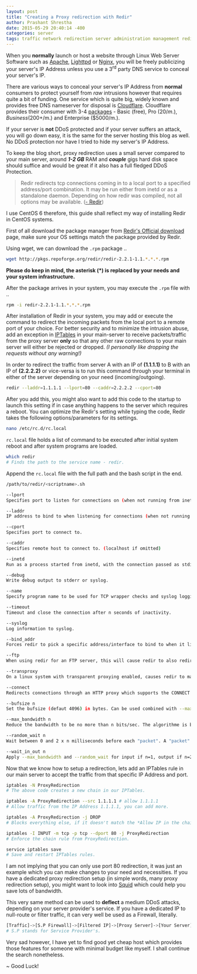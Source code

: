 ```yaml
---
layout: post
title: "Creating a Proxy redirection with Redir" 
author: Prashant Shrestha 
date: 2015-05-29 20:40:14 -400 
categories: server 
tags: traffic network redirection server administration management redir proxy route
---
```


When you **normally** launch or host a website through Linux Web Server Software such as [Apache](http://httpd.apache.org), [Lighttpd](http://www.lighttpd.net/download/) or [Nginx](http://nginx.org/en/download.html), you will be freely publicizing your server's IP Address unless you use a 3<sup>rd</sup> party DNS service to conceal your server's IP.

There are various ways to conceal your server's IP Address from **normal** consumers to protect yourself from *raw* intrusions however that requires quite a bit of funding. One service which is quite big, widely known and provides free DNS nameserver for disposal is [Cloudflare](http://cloudflare.com/). Cloudflare provides their consumer with 3-4 [packages](https://www.cloudflare.com/plans) - Basic (free), Pro ($20/m.), Business ($200+/m.) and Enterprise ($5000/m.).
<!--excerpt-->
If your server is **not** DDoS protected and if your server suffers an attack, you will go down easy, it is the same for the server hosting this blog as well. No DDoS protection nor have I tried to hide my server's IP Address.

To keep the blog short, proxy redirection uses a small server compared to your main server, around ***1-2 GB*** RAM and ***couple*** gigs hard disk space should suffice and would be great if it also has a full fledged DDoS Protection.

>Redir redirects tcp connections coming in to a local port to a specified address/port combination. It may be run either from inetd or as a standalone daemon. Depending on how redir was compiled, not all options may be available. ([- Redir](http://linux.die.net/man/1/redir))

I use CentOS 6 therefore, this guide shall reflect my way of installing Redir in CentOS systems.

First of all download the package manager from [Redir's Official download](http://pkgs.repoforge.org/redir/) page, make sure your OS settings match the package provided by Redir.

Using wget, we can download the `.rpm` package ..

```bash
wget http://pkgs.repoforge.org/redir/redir-2.2.1-1.1.*.*.*.rpm
```
**Please do keep in mind, the asterisk (*) is replaced by your needs and your system infrastructure.**

After the package arrives in your system, you may execute the `.rpm` file with ..

```bash
rpm -i redir-2.2.1-1.1.*.*.*.rpm
```

After installation of Redir in your system, you may add or execute the command to redirect the incoming packets from the local port to a remote port of your choice. For better security and to minimize the intrusion abuse, add an exception in [IPTables](http://ipset.netfilter.org/iptables.man.html) in your main-server to receive packets/traffic from the proxy server **only** so that any other raw connections to your main server will either be rejected or dropped. *(I personally like dropping the requests without any warning!)*

In order to redirect the traffic from server A with an IP of **(1.1.1.1)** to B with an IP of **(2.2.2.2)** or vice-versa is to run this command through your terminal in either of the server depending on your need (incoming/outgoing).

```bash
redir --laddr=1.1.1.1 --lport=80 --caddr=2.2.2.2 --cport=80
```

After you add this, you might also want to add this code to the startup to launch this setting if in case anything happens to the server which requires a reboot. You can optimize the Redir's setting while typing the code, Redir takes the following options/parameters for its settings.

```bash
nano /etc/rc.d/rc.local
```
`rc.local` file holds a list of command to be executed after initial system reboot and after system programs are loaded.

```bash
which redir
# Finds the path to the service name - redir.
```
Append the `rc.local` file with the full path and the bash script in the end.

```bash
/path/to/redir/<scriptname>.sh
```

```bash
--lport
Specifies port to listen for connections on (when not running from inetd)

--laddr
IP address to bind to when listening for connections (when not running from inetd)

--cport
Specifies port to connect to.

--caddr
Specifies remote host to connect to. (localhost if omitted)

--inetd
Run as a process started from inetd, with the connection passed as stdin and stdout on startup.

--debug
Write debug output to stderr or syslog.

--name
Specify program name to be used for TCP wrapper checks and syslog logging.

--timeout
Timeout and close the connection after n seconds of inactivity.

--syslog
Log information to syslog.

--bind_addr
Forces redir to pick a specific address/interface to bind to when it listens for incoming connections.

--ftp
When using redir for an FTP server, this will cause redir to also redirect ftp connections. Type should be specified as either "port", "pasv", or "both", to specify what type of FTP connection to handle. Note that --transproxy often makes one or the other (generally port) undesirable.

--transproxy
On a linux system with transparent proxying enabled, causes redir to make connections appear as if they had come from their true origin. (see /usr/share/doc/redir-2.2.1/transproxy.txt)

--connect
Redirects connections through an HTTP proxy which supports the CONNECT command. Specify the address and port of the proxy using --caddr and --cport. --connect requires the hostname and port which the HTTP proxy will be asked to connect to.

--bufsize n
Set the bufsize (defaut 4096) in bytes. Can be used combined with --max_bandwidth or --random_wait to simulate a slow connection.

--max_bandwidth n
Reduce the bandwidth to be no more than n bits/sec. The algorithme is basic, the goal is to simulate a slow connection, so there is no pic acceptance.

--random_wait n
Wait between 0 and 2 x n milliseconds before each "packet". A "packet" is a bloc of data read in one time by redir. A "packet" size is always less than the bufsize (see also --bufsize).

--wait_in_out n
Apply --max_bandwidth and --random_wait for input if n=1, output if n=2 and both if n=3.
```

Now that we know how to setup a redirection, lets add an IPTables rule in our main server to accept the traffic from that specific IP Address and port.

```bash
iptables -N ProxyRedirection 
# The above code creates a new chain in our IPTables.

iptables -A ProxyRedirection --src 1.1.1.1 # allow 1.1.1.1
# Allow traffic from the IP Address 1.1.1.1, you can add more.

iptables -A ProxyRedirection -j DROP
# Blocks everything else, if it doesn't match the *Allow IP in the chain.

iptables -I INPUT -m tcp -p tcp --dport 80 -j ProxyRedirection
# Enforce the chain rule from ProxyRedirection.

service iptables save
# Save and restart IPTables rules.
```

I am not implying that you can only use port 80 redirection, it was just an example which you can make changes to your need and necessities. If you have a dedicated proxy redirection setup (in simple words, many proxy redirection setup), you might want to look into [Squid](http://www.squid-cache.org/) which could help you save lots of bandwidth.

This very same method can be used to **deflect** a medium DDoS attacks, depending on your server provider's service. If you have a dedicated IP to null-route or filter traffic, it can very well be used as a Firewall, literally.

```bash
[Traffic]->[S.P Firewall]->[Filtered IP]->[Proxy Server]->[Your Server]
# S.P stands for Service Provider's.
```

Very sad however, I have yet to find good yet cheap host which provides those features for someone with minimal budget like myself. I shall continue the search nonetheless.

~ Good Luck!
